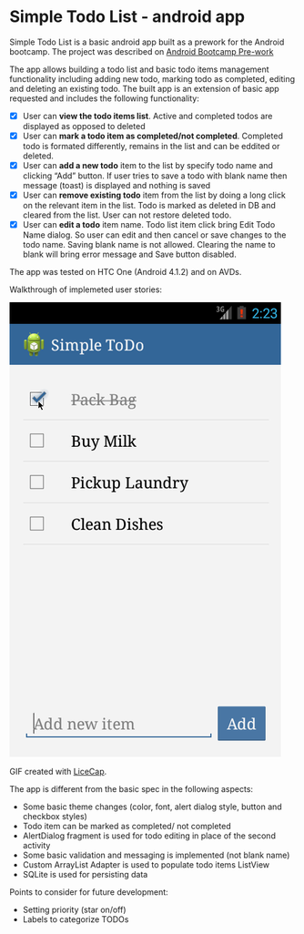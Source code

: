 Simple Todo List - android app
================

Simple Todo List is a basic android app built as a prework for the Android bootcamp. The project was described on 
[Android Bootcamp Pre-work](https://gist.github.com/nesquena/843228e83fdc4f5ddc4e)

The app allows building a todo list and basic  todo items management functionality including adding new todo, marking todo as completed, editing and deleting an existing todo. The built app is an extension of basic app requested and includes the following functionality:

* [x]	User can **view the todo items list**. Active and completed todos are displayed as opposed to deleted
* [x]	User can **mark a todo item as completed/not completed**. Completed todo is formated differently, remains in the list and can be eddited or deleted.
* [x]	User can **add a new todo** item to the list by specify todo name and clicking “Add” button. If user tries to save a todo with blank name then message (toast) is displayed and nothing is saved
* [x]	User can **remove existing todo** item from the list by doing a long click on the relevant item in the list. Todo is marked as deleted in DB and cleared from the list. User can not restore deleted todo.
* [x]	User can **edit a todo** item name. Todo list item click bring Edit Todo Name dialog. So user can edit and then cancel or save changes to the todo name. Saving blank name is not allowed. Clearing the name to blank will bring error message and Save button disabled.

The app was tested on HTC One (Android 4.1.2) and on AVDs.

Walkthrough of implemeted user stories:


![Video Walkthrough](simple_todo_app_demo.gif)

GIF created with [LiceCap](http://www.cockos.com/licecap/).


The app is different from the basic spec in the following aspects:
-	Some basic theme changes (color, font, alert dialog style, button and checkbox styles)
-	Todo item can be marked as completed/ not completed
-	AlertDialog fragment is used for todo editing in place of the second activity
-	Some basic validation and messaging is implemented (not blank name)
-	Custom ArrayList Adapter is used to populate todo items ListView 
-	SQLite is used for persisting data

Points to consider for future development:
-	Setting priority (star on/off)
-	Labels to categorize TODOs

